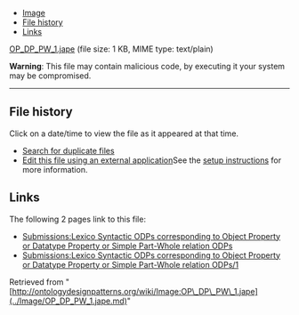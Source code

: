 * [Image](../Image/OP_DP_PW_1.jape.md#file)
* [File history](../Image/OP_DP_PW_1.jape.md#filehistory)
* [Links](../Image/OP_DP_PW_1.jape.md#filelinks)


[OP\_DP\_PW\_1.jape](../images/4/44/OP_DP_PW_1.jape "OP DP PW 1.jape")‎
 (file size: 1 KB, MIME type: text/plain)




__Warning__: This file may contain malicious code, by executing it your system may be compromised.

---



## File history

Click on a date/time to view the file as it appeared at that time.



  
* [Search for duplicate files](http://ontologydesignpatterns.org/wiki/Special:FileDuplicateSearch/OP_DP_PW_1.jape "Special:FileDuplicateSearch/OP DP PW 1.jape")
* [Edit this file using an external application](http://ontologydesignpatterns.org/wiki/index.php?title=Image:OP_DP_PW_1.jape&action=edit&externaledit=true&mode=file "Image:OP DP PW 1.jape")See the [setup instructions](http://www.mediawiki.org/wiki/Manual:External_editors "http://www.mediawiki.org/wiki/Manual:External_editors") for more information.

## Links



The following 2 pages link to this file:


* [Submissions:Lexico Syntactic ODPs corresponding to Object Property or Datatype Property or Simple Part-Whole relation ODPs](../Submissions/Lexico_Syntactic_ODPs_corresponding_to_Object_Property_or_Datatype_Property_or_Simple_Part-Whole_relation_ODPs.md "Submissions:Lexico Syntactic ODPs corresponding to Object Property or Datatype Property or Simple Part-Whole relation ODPs")
* [Submissions:Lexico Syntactic ODPs corresponding to Object Property or Datatype Property or Simple Part-Whole relation ODPs/1](../Submissions/Lexico_Syntactic_ODPs_corresponding_to_Object_Property_or_Datatype_Property_or_Simple_Part-Whole_relation_ODPs/1.md "Submissions:Lexico Syntactic ODPs corresponding to Object Property or Datatype Property or Simple Part-Whole relation ODPs/1")


Retrieved from "[http://ontologydesignpatterns.org/wiki/Image:OP\_DP\_PW\_1.jape](../Image/OP_DP_PW_1.jape.md)"